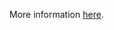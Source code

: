 More information [here](https://docs.prismacloud.io/en/enterprise-edition/policy-reference/azure-policies/azure-general-policies/ensure-virtual-machines-are-utilizing-managed-disks).
